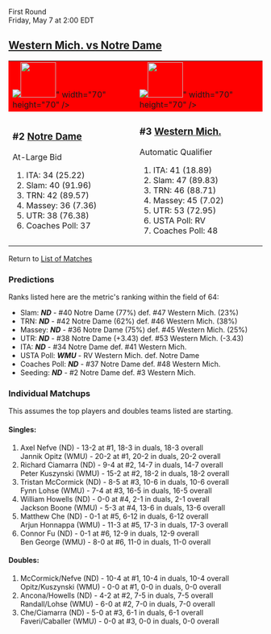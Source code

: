 First Round  
Friday, May 7 at 2:00 EDT
## [Western Mich. vs Notre Dame](https://www.ncaa.com/game/5833372) 

<table>  
<tr style="background-color: red !important;"><td><a href="../index.md"><img src="<a href="../index.md"><img src="https://www.ncaa.com/sites/default/files/images/logos/schools/n/notre-dame.70.png" width="70" height="70" /></a>" width="70" height="70" /></a></td><td><a href="../index.md"><img src="<a href="../index.md"><img src="https://www.ncaa.com/sites/default/files/images/logos/schools/w/western-mich.70.png" width="70" height="70" /></a>" width="70" height="70" /></a></td></tr>
<tr><td>  

<h3>#2 <a href="../index.md">Notre Dame</a></h3>  

At-Large Bid  

<ol>  
<li>ITA: 34 (25.22)</li>  
<li>Slam: 40 (91.96)</li>  
<li>TRN: 42 (89.57)</li>  
<li>Massey: 36 (7.36)</li>  
<li>UTR: 38 (76.38)</li>  
<li>Coaches Poll: 37</li>  
</ol>  

</td><td>  

<h3>#3 <a href="../index.md">Western Mich.</a></h3>  

Automatic Qualifier  

<ol>  
<li>ITA: 41 (18.89)</li>  
<li>Slam: 47 (89.83)</li>  
<li>TRN: 46 (88.71)</li>  
<li>Massey: 45 (7.02)</li>  
<li>UTR: 53 (72.95)</li>  
<li>USTA Poll: RV</li>  
<li>Coaches Poll: 48</li>  
</ol>  

</td></tr></table>  

Return to [List of Matches](../index.md)  

### Predictions  

Ranks listed here are the metric's ranking within the field of 64:  
- Slam: ***ND*** - #40 Notre Dame (77%) def. #47 Western Mich. (23%)  
- TRN: ***ND*** - #42 Notre Dame (62%) def. #46 Western Mich. (38%)  
- Massey: ***ND*** - #36 Notre Dame (75%) def. #45 Western Mich. (25%)  
- UTR: ***ND*** - #38 Notre Dame (+3.43) def. #53 Western Mich. (-3.43)  
- ITA: ***ND*** - #34 Notre Dame def. #41 Western Mich.  
- USTA Poll: ***WMU*** - RV Western Mich. def. Notre Dame  
- Coaches Poll: ***ND*** - #37 Notre Dame def. #48 Western Mich.  
- Seeding: ***ND*** - #2 Notre Dame def. #3 Western Mich.  

### Individual Matchups  

This assumes the top players and doubles teams listed are starting.  

#### Singles:  
1. Axel Nefve (ND) - 13-2 at #1, 18-3 in duals, 18-3 overall  
   Jannik Opitz (WMU) - 20-2 at #1, 20-2 in duals, 20-2 overall
2. Richard Ciamarra (ND) - 9-4 at #2, 14-7 in duals, 14-7 overall  
   Peter Kuszynski (WMU) - 15-2 at #2, 18-2 in duals, 18-2 overall
3. Tristan McCormick (ND) - 8-5 at #3, 10-6 in duals, 10-6 overall  
   Fynn Lohse (WMU) - 7-4 at #3, 16-5 in duals, 16-5 overall
4. William Howells (ND) - 0-0 at #4, 2-1 in duals, 2-1 overall  
   Jackson Boone (WMU) - 5-3 at #4, 13-6 in duals, 13-6 overall
5. Matthew Che (ND) - 0-1 at #5, 6-12 in duals, 6-12 overall  
   Arjun Honnappa (WMU) - 11-3 at #5, 17-3 in duals, 17-3 overall
6. Connor Fu (ND) - 0-1 at #6, 12-9 in duals, 12-9 overall  
   Ben George (WMU) - 8-0 at #6, 11-0 in duals, 11-0 overall

#### Doubles:  
1. McCormick/Nefve (ND) - 10-4 at #1, 10-4 in duals, 10-4 overall  
   Opitz/Kuszynski (WMU) - 0-0 at #1, 0-0 in duals, 0-0 overall
2. Ancona/Howells (ND) - 4-2 at #2, 7-5 in duals, 7-5 overall  
   Randall/Lohse (WMU) - 6-0 at #2, 7-0 in duals, 7-0 overall
3. Che/Ciamarra (ND) - 5-0 at #3, 6-1 in duals, 6-1 overall  
   Faveri/Caballer (WMU) - 0-0 at #3, 0-0 in duals, 0-0 overall